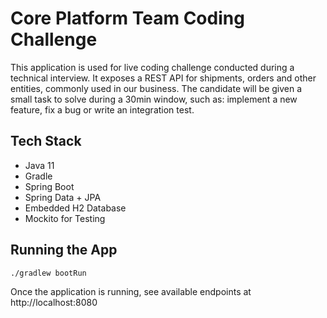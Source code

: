 # Core Platform Team Coding Challenge

This application is used for live coding challenge conducted during a technical interview.
It exposes a REST API for shipments, orders and other entities, commonly used in our business.
The candidate will be given a small task to solve during a 30min window, such as:
implement a new feature, fix a bug or write an integration test.

## Tech Stack
- Java 11
- Gradle
- Spring Boot
- Spring Data + JPA
- Embedded H2 Database
- Mockito for Testing

## Running the App

`./gradlew bootRun`

Once the application is running, see available endpoints at http://localhost:8080
